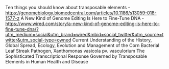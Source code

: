 Ten things you should know about transposable elements - https://genomebiology.biomedcentral.com/articles/10.1186/s13059-018-1577-z
A New Kind of Genome Editing Is Here to Fine-Tune DNA - https://www.wired.com/story/a-new-kind-of-genome-editing-is-here-to-fine-tune-dna/?utm_medium=social&utm_brand=wired&mbid=social_twitter&utm_source=twitter&utm_social-type=owned
Current Understanding of the History, Global Spread, Ecology, Evolution and Management of the Corn Bacterial Leaf Streak Pathogen, Xanthomonas vasicola pv. vasculorium
The Sophisticated Transcriptional Response Governed by Transposable Elements in Human Health and Disease
